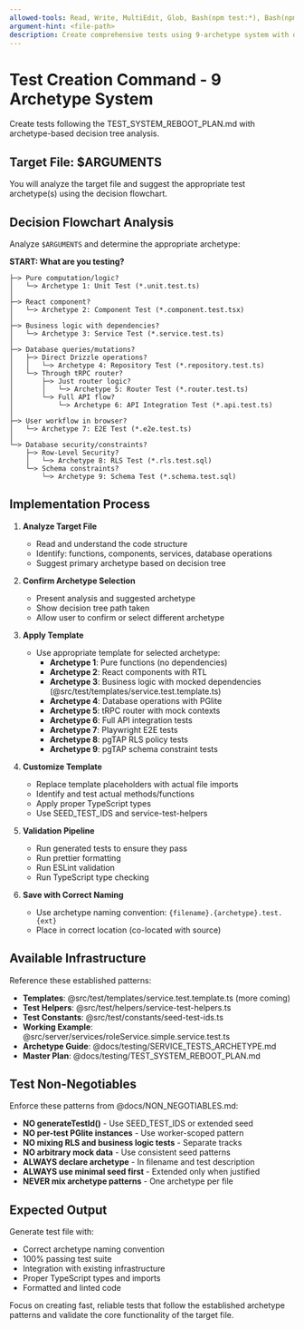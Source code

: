 ```yaml
---
allowed-tools: Read, Write, MultiEdit, Glob, Bash(npm test:*), Bash(npm run test:*), Bash(npx vitest:*), Bash(npm run lint:*), Bash(npx prettier:*)
argument-hint: <file-path>
description: Create comprehensive tests using 9-archetype system with decision tree analysis
---
```


# Test Creation Command - 9 Archetype System

Create tests following the TEST_SYSTEM_REBOOT_PLAN.md with archetype-based decision tree analysis.

## Target File: $ARGUMENTS

You will analyze the target file and suggest the appropriate test archetype(s) using the decision flowchart.

## Decision Flowchart Analysis

Analyze `$ARGUMENTS` and determine the appropriate archetype:

**START: What are you testing?**

```
├─> Pure computation/logic?
│   └─> Archetype 1: Unit Test (*.unit.test.ts)
│
├─> React component?
│   └─> Archetype 2: Component Test (*.component.test.tsx)
│
├─> Business logic with dependencies?
│   └─> Archetype 3: Service Test (*.service.test.ts)
│
├─> Database queries/mutations?
│   ├─> Direct Drizzle operations?
│   │   └─> Archetype 4: Repository Test (*.repository.test.ts)
│   └─> Through tRPC router?
│       ├─> Just router logic?
│       │   └─> Archetype 5: Router Test (*.router.test.ts)
│       └─> Full API flow?
│           └─> Archetype 6: API Integration Test (*.api.test.ts)
│
├─> User workflow in browser?
│   └─> Archetype 7: E2E Test (*.e2e.test.ts)
│
└─> Database security/constraints?
    ├─> Row-Level Security?
    │   └─> Archetype 8: RLS Test (*.rls.test.sql)
    └─> Schema constraints?
        └─> Archetype 9: Schema Test (*.schema.test.sql)
```

## Implementation Process

1. **Analyze Target File**
   - Read and understand the code structure
   - Identify: functions, components, services, database operations
   - Suggest primary archetype based on decision tree

2. **Confirm Archetype Selection**
   - Present analysis and suggested archetype
   - Show decision tree path taken
   - Allow user to confirm or select different archetype

3. **Apply Template**
   - Use appropriate template for selected archetype:
     - **Archetype 1**: Pure functions (no dependencies)
     - **Archetype 2**: React components with RTL
     - **Archetype 3**: Business logic with mocked dependencies (@src/test/templates/service.test.template.ts)
     - **Archetype 4**: Database operations with PGlite
     - **Archetype 5**: tRPC router with mock contexts
     - **Archetype 6**: Full API integration tests
     - **Archetype 7**: Playwright E2E tests
     - **Archetype 8**: pgTAP RLS policy tests
     - **Archetype 9**: pgTAP schema constraint tests

4. **Customize Template**
   - Replace template placeholders with actual file imports
   - Identify and test actual methods/functions
   - Apply proper TypeScript types
   - Use SEED_TEST_IDS and service-test-helpers

5. **Validation Pipeline**
   - Run generated tests to ensure they pass
   - Run prettier formatting
   - Run ESLint validation
   - Run TypeScript type checking

6. **Save with Correct Naming**
   - Use archetype naming convention: `{filename}.{archetype}.test.{ext}`
   - Place in correct location (co-located with source)

## Available Infrastructure

Reference these established patterns:

- **Templates**: @src/test/templates/service.test.template.ts (more coming)
- **Test Helpers**: @src/test/helpers/service-test-helpers.ts
- **Test Constants**: @src/test/constants/seed-test-ids.ts
- **Working Example**: @src/server/services/roleService.simple.service.test.ts
- **Archetype Guide**: @docs/testing/SERVICE_TESTS_ARCHETYPE.md
- **Master Plan**: @docs/testing/TEST_SYSTEM_REBOOT_PLAN.md

## Test Non-Negotiables

Enforce these patterns from @docs/NON_NEGOTIABLES.md:

- **NO generateTestId()** - Use SEED_TEST_IDS or extended seed
- **NO per-test PGlite instances** - Use worker-scoped pattern
- **NO mixing RLS and business logic tests** - Separate tracks
- **NO arbitrary mock data** - Use consistent seed patterns
- **ALWAYS declare archetype** - In filename and test description
- **ALWAYS use minimal seed first** - Extended only when justified
- **NEVER mix archetype patterns** - One archetype per file

## Expected Output

Generate test file with:

- Correct archetype naming convention
- 100% passing test suite
- Integration with existing infrastructure
- Proper TypeScript types and imports
- Formatted and linted code

Focus on creating fast, reliable tests that follow the established archetype patterns and validate the core functionality of the target file.
